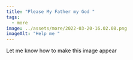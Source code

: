 ```yaml
---
title: "Please My Father my God "
tags:
  - more
image: ../assets/more/2022-03-20-16.02.08.png
imageAlt: "Help me "
---
```

Let me know how to make this image appear